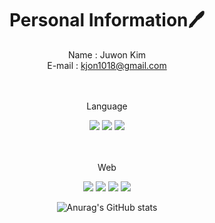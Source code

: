 <div align="center">

# Personal Information🖊️

  
  Name : Juwon Kim
<br/>E-mail : kjon1018@gmail.com


<br/><br/>
Language
  
  
<img src="https://img.shields.io/badge/Python-3776AB?style=flat-square&logo=Python&logoColor=white"> <img src="https://img.shields.io/badge/C++-00599C?style=flat-square&logo=Cplusplus&logoColor=white"> <img src="https://img.shields.io/badge/Java-B23634?style=flat-square&logo=Java&logoColor=white"/>

  
  
  
  
  
<br/><br/>
Web
  
  
  <img src="https://img.shields.io/badge/HTML-E34F26?style=flat-square&logo=HTML5&logoColor=white"/> <img src="https://img.shields.io/badge/CSS-1572B6?style=flat-square&logo=CSS3&logoColor=white"/> <img src="https://img.shields.io/badge/Javascript-F7DF1E?style=flat-square&logo=JavaScript&logoColor=black"/> <img src="https://img.shields.io/badge/React-61DAFB?style=flat-square&logo=React&logoColor=black"/>

  
  ![Anurag's GitHub stats](https://github-readme-stats-sand-six-91.vercel.app/api?username=juwonk1018&show_icons=true&count_private=true&line_height=24&theme=merko)

</div>
